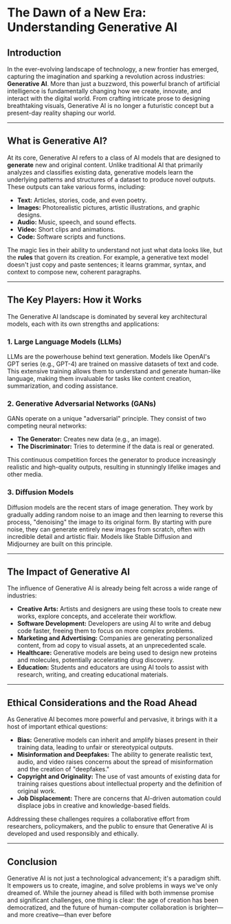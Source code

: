 # The Dawn of a New Era: Understanding Generative AI

## Introduction

In the ever-evolving landscape of technology, a new frontier has emerged,
capturing the imagination and sparking a revolution across industries:
**Generative AI**. More than just a buzzword, this powerful branch of artificial
intelligence is fundamentally changing how we create, innovate, and interact
with the digital world. From crafting intricate prose to designing breathtaking
visuals, Generative AI is no longer a futuristic concept but a present-day
reality shaping our world.

---

## What is Generative AI?

At its core, Generative AI refers to a class of AI models that are designed to
**generate** new and original content. Unlike traditional AI that primarily
analyzes and classifies existing data, generative models learn the underlying
patterns and structures of a dataset to produce novel outputs. These outputs can
take various forms, including:

- **Text:** Articles, stories, code, and even poetry.
- **Images:** Photorealistic pictures, artistic illustrations, and graphic
  designs.
- **Audio:** Music, speech, and sound effects.
- **Video:** Short clips and animations.
- **Code:** Software scripts and functions.

The magic lies in their ability to understand not just what data looks like, but
the **rules** that govern its creation. For example, a generative text model
doesn't just copy and paste sentences; it learns grammar, syntax, and context to
compose new, coherent paragraphs.

---

## The Key Players: How it Works

The Generative AI landscape is dominated by several key architectural models,
each with its own strengths and applications:

### 1. Large Language Models (LLMs)

LLMs are the powerhouse behind text generation. Models like OpenAI's GPT series
(e.g., GPT-4) are trained on massive datasets of text and code. This extensive
training allows them to understand and generate human-like language, making them
invaluable for tasks like content creation, summarization, and coding
assistance.

### 2. Generative Adversarial Networks (GANs)

GANs operate on a unique "adversarial" principle. They consist of two competing
neural networks:

- **The Generator:** Creates new data (e.g., an image).
- **The Discriminator:** Tries to determine if the data is real or generated.

This continuous competition forces the generator to produce increasingly
realistic and high-quality outputs, resulting in stunningly lifelike images and
other media.

### 3. Diffusion Models

Diffusion models are the recent stars of image generation. They work by
gradually adding random noise to an image and then learning to reverse this
process, "denoising" the image to its original form. By starting with pure
noise, they can generate entirely new images from scratch, often with incredible
detail and artistic flair. Models like Stable Diffusion and Midjourney are built
on this principle.

---

## The Impact of Generative AI

The influence of Generative AI is already being felt across a wide range of
industries:

- **Creative Arts:** Artists and designers are using these tools to create new
  works, explore concepts, and accelerate their workflow.
- **Software Development:** Developers are using AI to write and debug code
  faster, freeing them to focus on more complex problems.
- **Marketing and Advertising:** Companies are generating personalized content,
  from ad copy to visual assets, at an unprecedented scale.
- **Healthcare:** Generative models are being used to design new proteins and
  molecules, potentially accelerating drug discovery.
- **Education:** Students and educators are using AI tools to assist with
  research, writing, and creating educational materials.

---

## Ethical Considerations and the Road Ahead

As Generative AI becomes more powerful and pervasive, it brings with it a host
of important ethical questions:

- **Bias:** Generative models can inherit and amplify biases present in their
  training data, leading to unfair or stereotypical outputs.
- **Misinformation and Deepfakes:** The ability to generate realistic text,
  audio, and video raises concerns about the spread of misinformation and the
  creation of "deepfakes."
- **Copyright and Originality:** The use of vast amounts of existing data for
  training raises questions about intellectual property and the definition of
  original work.
- **Job Displacement:** There are concerns that AI-driven automation could
  displace jobs in creative and knowledge-based fields.

Addressing these challenges requires a collaborative effort from researchers,
policymakers, and the public to ensure that Generative AI is developed and used
responsibly and ethically.

---

## Conclusion

Generative AI is not just a technological advancement; it's a paradigm shift. It
empowers us to create, imagine, and solve problems in ways we've only dreamed
of. While the journey ahead is filled with both immense promise and significant
challenges, one thing is clear: the age of creation has been democratized, and
the future of human-computer collaboration is brighter—and more creative—than
ever before
